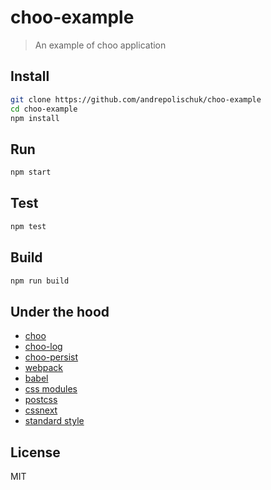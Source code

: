 # choo-example

> An example of choo application

## Install

```sh
git clone https://github.com/andrepolischuk/choo-example
cd choo-example
npm install
```

## Run

```sh
npm start
```

## Test

```sh
npm test
```

## Build

```sh
npm run build
```

## Under the hood

* [choo](https://github.com/choojs/choo)
* [choo-log](https://github.com/choojs/choo-log)
* [choo-persist](https://github.com/yoshuawuyts/choo-persist)
* [webpack](https://github.com/webpack/webpack)
* [babel](https://github.com/babel/babel)
* [css modules](https://github.com/css-modules/css-modules)
* [postcss](https://github.com/postcss/postcss)
* [cssnext](https://github.com/MoOx/postcss-cssnext)
* [standard style](https://github.com/feross/standard)

## License

MIT
